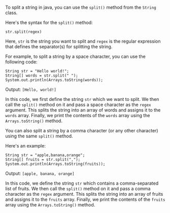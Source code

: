 To split a string in java, you can use the `split()` method from the `String` class. 

Here's the syntax for the `split()` method:

```
str.split(regex)
```

Here, `str` is the string you want to split and `regex` is the regular expression that defines the separator(s) for splitting the string. 

For example, to split a string by a space character, you can use the following code:

```
String str = "Hello world!";
String[] words = str.split(" ");
System.out.println(Arrays.toString(words));
```

Output: `[Hello, world!]`

In this code, we first define the string `str` which we want to split. We then call the `split()` method on it and pass a space character as the `regex` argument. This splits the string into an array of words and assigns it to the `words` array. Finally, we print the contents of the `words` array using the `Arrays.toString()` method.

You can also split a string by a comma character (or any other character) using the same `split()` method. 

Here's an example:

```
String str = "apple,banana,orange";
String[] fruits = str.split(",");
System.out.println(Arrays.toString(fruits));
```

Output: `[apple, banana, orange]`

In this code, we define the string `str` which contains a comma-separated list of fruits. We then call the `split()` method on it and pass a comma character as the `regex` argument. This splits the string into an array of fruits and assigns it to the `fruits` array. Finally, we print the contents of the `fruits` array using the `Arrays.toString()` method.